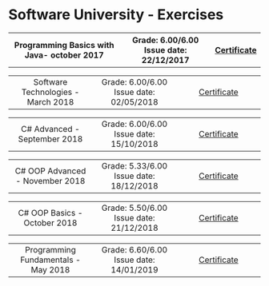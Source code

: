 # Software University - Exercises 


<table border="0" width="100%" cellspacing="1" cellpadding="3" align="center">
  <tr>
       <th align="center" width="50%">
        Programming Basics with Java- october 2017
       </th> 
       <th align="center" width="40%">
        Grade: 6.00/6.00 <br> Issue date: 22/12/2017
       </th> 
       <th align="center">
         <a href="https://softuni.bg/certificates/details/50217/9efb074a">Certificate</a> 
       </th> 
  </tr>
</table>

<table border="0" width="100%" cellspacing="1" cellpadding="3" align="center">
  <tr>
       <td align="center" width="33%">
        Software Technologies - March 2018
       </td> 
       <td align="center" width="33%">
        Grade: 6.00/6.00 <br> Issue date: 02/05/2018
       </td> 
       <td align="center" width="33%">
         <a href="https://softuni.bg/certificates/details/54312/0dcd0e87">Certificate</a> 
       </td> 
  </tr>
</table>


<table border="0" width="100%" cellspacing="1" cellpadding="3" align="center">
  <tr>
       <td align="center" width="33%">
        C# Advanced - September 2018
       </td> 
       <td align="center" width="33%">
        Grade: 6.00/6.00 <br> Issue date: 15/10/2018
       </td> 
       <td align="center" width="33%">
         <a href="https://softuni.bg/certificates/details/57972/81164391">Certificate</a> 
       </td> 
  </tr>
</table>


<table border="0" width="100%" cellspacing="1" cellpadding="3" align="center">
  <tr>
       <td align="center" width="33%">
        C# OOP Advanced - November 2018
       </td> 
       <td align="center" width="33%">
        Grade: 5.33/6.00 <br> Issue date: 18/12/2018
       </td> 
       <td align="center" width="33%">
         <a href="https://softuni.bg/certificates/details/61175/5b2a6856">Certificate</a> 
       </td> 
  </tr>
</table>


<table border="0" width="100%" cellspacing="1" cellpadding="3" align="center">
  <tr>
       <td align="center" width="33%">
        C# OOP Basics - October 2018
       </td> 
       <td align="center" width="33%">
        Grade: 5.50/6.00 <br> Issue date: 21/12/2018
       </td> 
       <td align="center" width="33%">
         <a href="https://softuni.bg/certificates/details/61616/337586e1">Certificate</a> 
       </td> 
  </tr>
</table>

<table border="0" width="100%" cellspacing="1" cellpadding="3" align="center">
  <tr>
       <td align="center" width="33%">
        Programming Fundamentals - May 2018
       </td> 
       <td align="center" width="33%">
        Grade: 6.60/6.00 <br> Issue date: 14/01/2019
       </td> 
       <td align="center" width="33%">
         <a href="https://softuni.bg/certificates/details/62111/155c91fa">Certificate</a> 
       </td> 
  </tr>
</table>
